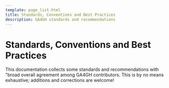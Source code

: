```yaml
---
template: page_list.html
title: Standards, Conventions and Best Practices
description: GA4GH standards and recommendations
---
```


# Standards, Conventions and Best Practices

This documentation collects some standards and recommendations with "broad overall agreement
among GA4GH contributors. This is by no means exhaustive; additions and corrections are welcome!

